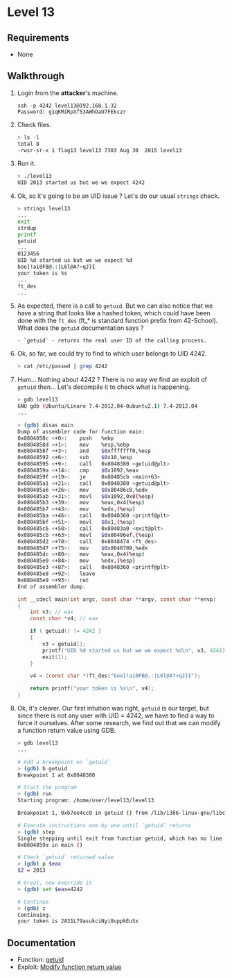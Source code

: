 # Level 13

## Requirements

- None

## Walkthrough

1. Login from the __attacker__'s machine.

	```
	ssh -p 4242 level13@192.168.1.32
	Password: g1qKMiRpXf53AWhDaU7FEkczr
	```

1. Check files.

	```sh
	> ls -l
	total 8
	-rwsr-sr-x 1 flag13 level13 7303 Aug 30  2015 level13
	```

1. Run it.

	```sh
	> ./level13
	UID 2013 started us but we we expect 4242
	```

1. Ok, so it's going to be an UID issue ? Let's do our usual `strings` check.

	```sh
	> strings level13
	...
	exit
	strdup
	printf
	getuid
	...
	0123456
	UID %d started us but we we expect %d
	boe]!ai0FB@.:|L6l@A?>qJ}I
	your token is %s
	...
	ft_des
	...
	```

1. As expected, there is a call to `getuid`. But we can also notice that we have a string that looks like a hashed token, which could have been done with the `ft_des` (ft_* is standard function prefix from 42-School). What does the `getuid` documentation says ?

	```
	- `getuid` - returns the real user ID of the calling process.
	```

1. Ok, so far, we could try to find to which user belongs to UID 4242.

	```sh
	> cat /etc/passwd | grep 4242
	```

1. Hum... Nothing about 4242 ? There is no way we find an exploit of `getuid` then...
Let's decompile it to check what is happening.

	```sh
	> gdb level13
	GNU gdb (Ubuntu/Linaro 7.4-2012.04-0ubuntu2.1) 7.4-2012.04
	...

	> (gdb) disas main
	Dump of assembler code for function main:
	0x0804858c <+0>:	push   %ebp
	0x0804858d <+1>:	mov    %esp,%ebp
	0x0804858f <+3>:	and    $0xfffffff0,%esp
	0x08048592 <+6>:	sub    $0x10,%esp
	0x08048595 <+9>:	call   0x8048380 <getuid@plt>
	0x0804859a <+14>:	cmp    $0x1092,%eax
	0x0804859f <+19>:	je     0x80485cb <main+63>
	0x080485a1 <+21>:	call   0x8048380 <getuid@plt>
	0x080485a6 <+26>:	mov    $0x80486c8,%edx
	0x080485ab <+31>:	movl   $0x1092,0x8(%esp)
	0x080485b3 <+39>:	mov    %eax,0x4(%esp)
	0x080485b7 <+43>:	mov    %edx,(%esp)
	0x080485ba <+46>:	call   0x8048360 <printf@plt>
	0x080485bf <+51>:	movl   $0x1,(%esp)
	0x080485c6 <+58>:	call   0x80483a0 <exit@plt>
	0x080485cb <+63>:	movl   $0x80486ef,(%esp)
	0x080485d2 <+70>:	call   0x8048474 <ft_des>
	0x080485d7 <+75>:	mov    $0x8048709,%edx
	0x080485dc <+80>:	mov    %eax,0x4(%esp)
	0x080485e0 <+84>:	mov    %edx,(%esp)
	0x080485e3 <+87>:	call   0x8048360 <printf@plt>
	0x080485e8 <+92>:	leave
	0x080485e9 <+93>:	ret
	End of assembler dump.
	```

	```C
	int __cdecl main(int argc, const char **argv, const char **envp)
	{
		int v3; // eax
		const char *v4; // eax

		if ( getuid() != 4242 )
		{
			v3 = getuid();
			printf("UID %d started us but we we expect %d\n", v3, 4242);
			exit(1);
		}

		v4 = (const char *)ft_des("boe]!ai0FB@.:|L6l@A?>qJ}I");

		return printf("your token is %s\n", v4);
	}
	```

1. Ok, it's clearer. Our first intuition was right, `getuid` is our target, but since there is not any user with UID = 4242, we have to find a way to force it ourselves. After some research, we find out that we can modify a function return value using GDB.

	```sh
	> gdb level13
	...

	# Add a breakpoint on `getuid`
	> (gdb) b getuid
	Breakpoint 1 at 0x8048380

	# Start the program
	> (gdb) run
	Starting program: /home/user/level13/level13

	Breakpoint 1, 0xb7ee4cc0 in getuid () from /lib/i386-linux-gnu/libc.so.6

	# Execute instructions one by one until `getuid` returns
	> (gdb) step
	Single stepping until exit from function getuid, which has no line number information.
	0x0804859a in main ()

	# Check `getuid` returned value
	> (gdb) p $eax
	$2 = 2013

	# Great, now override it
	> (gdb) set $eax=4242

	# Continue
	> (gdb) c
	Continuing.
	your token is 2A31L79asukciNyi8uppkEuSx
	```

## Documentation

- Function: [getuid](https://man7.org/linux/man-pages/man2/getuid.2.html)
- Exploit: [Modify function return value](https://www.opensourceforu.com/2011/08/modify-function-return-value-hack-part-1/)
